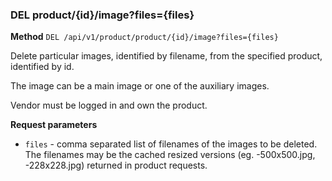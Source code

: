 ### DEL product/{id}/image?files={files} ###

**Method** `DEL /api/v1/product/product/{id}/image?files={files}`

Delete particular images, identified by filename, from the specified product, identified by id.

The image can be a main image or one of the auxiliary images.

Vendor must be logged in and own the product.

**Request parameters**

* `files` - comma separated list of filenames of the images to be deleted. The filenames may be the cached resized versions (eg. -500x500.jpg, -228x228.jpg) returned in product requests.
